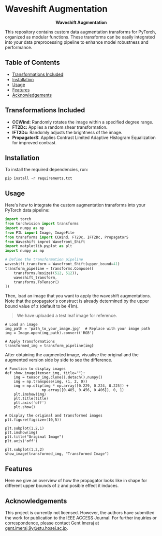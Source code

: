 # Waveshift Augmentation
<p align="center"><strong>Waveshift Augmentation</strong></p>


This repository contains custom data augmentation transforms for PyTorch, organized as modular functions. These transforms can be easily integrated into your data preprocessing pipeline to enhance model robustness and performance.

## Table of Contents
- [Transformations Included](#transformations)
- [Installation](#installation)
- [Usage](#usage)
- [Features](#features)
- [Acknowledgements](#acknowledgements)

## Transformations Included

- **CCWind:** Randomly rotates the image within a specified degree range.
- **FT2Dc:** Applies a random shear transformation.
- **IFT2Dc:** Randomly adjusts the brightness of the image.
- **PropagatorS:** Applies Contrast Limited Adaptive Histogram Equalization for improved contrast.

## Installation

To install the required dependencies, run:

`pip install -r requirements.txt`

## Usage
Here's how to integrate the custom augmentation transforms into your PyTorch data pipeline:

```python
import torch
from torchvision import transforms
import numpy as np
from PIL import Image, ImageFile
from transforms import CCWind, FT2Dc, IFT2Dc, PropagatorS
from Waveshift improt Wavefront_Shift
import matplotlib.pyplot as plt
import numpy as np

# Define the transformation pipeline
waveshift_transform = Wavefront_Shift(upper_bound=41)
transform_pipeline = transforms.Compose([
    transforms.Resize((512, 512)),
    waveshift_transform,
    transforms.ToTensor()
])
```

Then, load an image that you want to apply the waveshift augmentations. Note that the propagator's construct is already determined by the upper bound value of z (default to be 41m).
> We have uploaded a test leaf image for reference.

```
# Load an image
img_path = 'path_to_your_image.jpg'  # Replace with your image path
img = Image.open(img_path).convert('RGB')

# Apply transformations
transformed_img = transform_pipeline(img)
```
After obtaining the augmented image, visualise the original and the augmented version side by side to see the difference.
```
# Function to display images
def show_image(tensor_img, title=""):
    img = tensor_img.clone().detach().numpy()
    img = np.transpose(img, (1, 2, 0))
    img = np.clip(img * np.array([0.229, 0.224, 0.225]) + 
                 np.array([0.485, 0.456, 0.406]), 0, 1)
    plt.imshow(img)
    plt.title(title)
    plt.axis('off')
    plt.show()

# Display the original and transformed images
plt.figure(figsize=(10,5))

plt.subplot(1,2,1)
plt.imshow(img)
plt.title("Original Image")
plt.axis('off')

plt.subplot(1,2,2)
show_image(transformed_img, "Transformed Image")
```

## Features
Here we give an overview of how the propagator looks like in shape for different upper bounds of z and posible effect it induces.


## Acknowledgements
This project is currently not licensed. However, the authors have submitted the work for publication to the IEEE ACCESS Journal. For further inquiries or correspondence, please contact Gent Imeraj at gent.imeraj.9y@stu.hosei.ac.jp.
